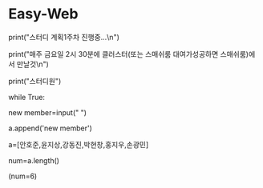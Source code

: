 # Easy-Web


print("스터디 계획1주차 진행중...\n")


print("매주 금요일 2시 30분에 클러스터(또는 스매쉬룸 대여가성공하면 스매쉬룸)에서 만날것\n")


print("스터디원")


while True:
  
  
  new member=input(" ")
  
  
  a.append('new member')
  
  
  a=[안호준,윤지상,강동진,박현창,홍지우,손광민]
  
  
  num=a.length()
  
  
  (num=6)
